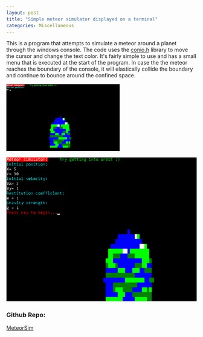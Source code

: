 ```yaml
---
layout: post
title: "Simple meteor simulator displayed on a terminal"
categories: Miscellaneous
---
```


This is a program that attempts to simulate a meteor around a planet through the windows console. 
The code uses the [conio.h](https://www.programmingsimplified.com/c/conio.h) library to move the cursor and change the text color.
It's fairly simple to use and has a small menu that is executed at the start of the program. 
In case the the meteor reaches the boundary of the console, 
it will elastically collide the boundary and continue to bounce around the confined space.  

![image](https://raw.githubusercontent.com/RCmags/MeteorSim/main/img/meteor_motion.gif)  

![image](https://raw.githubusercontent.com/RCmags/MeteorSim/main/img/menu_pic.png)

### Github Repo:
[MeteorSim](https://github.com/RCmags/MeteorSim)
